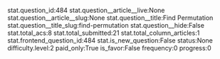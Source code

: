 stat.question_id:484
stat.question__article__live:None
stat.question__article__slug:None
stat.question__title:Find Permutation
stat.question__title_slug:find-permutation
stat.question__hide:False
stat.total_acs:8
stat.total_submitted:21
stat.total_column_articles:1
stat.frontend_question_id:484
stat.is_new_question:False
status:None
difficulty.level:2
paid_only:True
is_favor:False
frequency:0
progress:0

